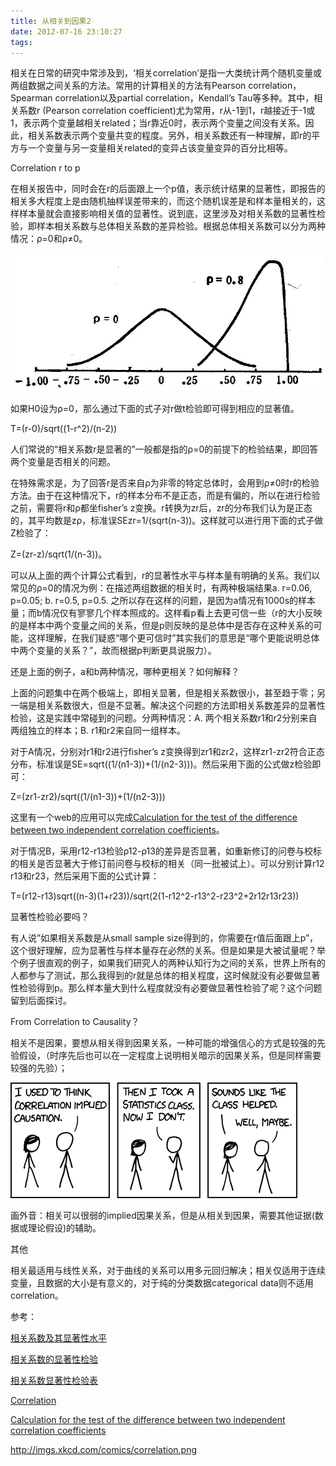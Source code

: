 ```yaml
---
title: 从相关到因果2
date: 2012-07-16 23:10:27
tags:
---
```

相关在日常的研究中常涉及到，‘相关correlation’是指一大类统计两个随机变量或两组数据之间关系的方法。常用的计算相关的方法有Pearson correlation， Spearman correlation以及partial correlation，Kendall’s Tau等多种。其中，相关系数r (Pearson correlation coefficient)尤为常用，r从-1到1，r越接近于-1或1，表示两个变量越相关related；当r靠近0时，表示两个变量之间没有关系。因此，相关系数表示两个变量共变的程度。另外，相关系数还有一种理解，即r的平方与一个变量与另一变量相关related的变异占该变量变异的百分比相等。

Correlation r to p

在相关报告中，同时会在r的后面跟上一个p值，表示统计结果的显著性，即报告的相关多大程度上是由随机抽样误差带来的，而这个随机误差是和样本量相关的，这样样本量就会直接影响相关值的显著性。说到底，这里涉及对相关系数的显著性检验，即样本相关系数与总体相关系数的差异检验。根据总体相关系数可以分为两种情况：ρ=0和ρ≠0。

![correlation](/images/post_images/p256.jpg "correlation")

如果H0设为ρ=0，那么通过下面的式子对r做t检验即可得到相应的显著值。

T=(r-0)/sqrt((1-r^2)/(n-2))

人们常说的“相关系数r是显著的”一般都是指的ρ=0的前提下的检验结果，即回答两个变量是否相关的问题。

在特殊需求是，为了回答r是否来自ρ为非零的特定总体时，会用到ρ≠0时r的检验方法。由于在这种情况下，r的样本分布不是正态，而是有偏的，所以在进行检验之前，需要将r和ρ都坐fisher’s z变换。r转换为zr后，zr的分布我们认为是正态的，其平均数是zρ，标准误SEzr=1/(sqrt(n-3))。这样就可以进行用下面的式子做Z检验了：

Z=(zr-z)/sqrt(1/(n-3))。

可以从上面的两个计算公式看到，r的显著性水平与样本量有明确的关系。我们以常见的ρ=0的情况为例：在描述两组数据的相关时，有两种极端结果a. r=0.06, p=0.05; b. r=0.5, p=0.5. 之所以存在这样的问题，是因为a情况有1000s的样本量；而b情况仅有寥寥几个样本照成的。这样看p看上去更可信一些（r的大小反映的是样本中两个变量之间的关系，但是p则反映的是总体中是否存在这种关系的可能，这样理解，在我们疑惑“哪个更可信时”其实我们的意思是“哪个更能说明总体中两个变量的关系？”，故而根据p判断更具说服力）。

还是上面的例子，a和b两种情况，哪种更相关？如何解释？

上面的问题集中在两个极端上，即相关显著，但是相关系数很小，甚至趋于零；另一端是相关系数很大，但是不显著。解决这个问题的方法即相关系数差异的显著性检验，这是实践中常碰到的问题。分两种情况：A. 两个相关系数r1和r2分别来自两组独立的样本；B. r1和r2来自同一组样本。

对于A情况，分别对r1和r2进行fisher’s z变换得到zr1和zr2，这样zr1-zr2符合正态分布，标准误是SE=sqrt((1/(n1-3))+(1/(n2-3)))。然后采用下面的公式做z检验即可：

Z=(zr1-zr2)/sqrt((1/(n1-3))+(1/(n2-3)))

这里有一个web的应用可以完成[Calculation for the test of the difference between two independent correlation coefficients](http://www.quantpsy.org/corrtest/corrtest.htm)。

对于情况B，采用r12-r13检验ρ12-ρ13的差异是否显著，如重新修订的问卷与校标的相关是否显著大于修订前问卷与校标的相关（同一批被试上）。可以分别计算r12 r13和r23，然后采用下面的公式计算：

T=(r12-r13)sqrt((n-3)(1+r23))/sqrt(2(1-r12^2-r13^2-r23^2+2r12r13r23))

显著性检验必要吗？

有人说”如果相关系数是从small sample size得到的，你需要在r值后面跟上p”，这个很好理解，应为显著性与样本量存在必然的关系。但是如果是大被试量呢？举个例子很直观的例子，如果我们研究人的两种认知行为之间的关系，世界上所有的人都参与了测试，那么我得到的r就是总体的相关程度，这时候就没有必要做显著性检验得到p。那么样本量大到什么程度就没有必要做显著性检验了呢？这个问题留到后面探讨。

From Correlation to Causality？

相关不是因果，要想从相关得到因果关系，一种可能的增强信心的方式是较强的先验假设，（时序先后也可以在一定程度上说明相关暗示的因果关系，但是同样需要较强的先验）；

![correlation2](/images/post_images/correlation.png "correlation")

画外音：相关可以很弱的implied因果关系，但是从相关到因果，需要其他证据(数据或理论假设)的辅助。

其他

相关最适用与线性关系，对于曲线的关系可以用多元回归解决；相关仅适用于连续变量，且数据的大小是有意义的，对于纯的分类数据categorical data则不适用correlation。

参考：

[相关系数及其显著性水平](http://bbs.pinggu.org/thread-425060-1-1.html)

[相关系数的显著性检验](http://www.mipang.org/blog/403792.4b3.htm)

[相关系数显著性检验表](http://hi.baidu.com/krcat/item/1183b28c2ad183834414cfc4)

[Correlation](http://www.surveysystem.com/correlation.htm)

[Calculation for the test of the difference between two independent correlation coefficients](http://www.quantpsy.org/corrtest/corrtest.htm)

http://imgs.xkcd.com/comics/correlation.png